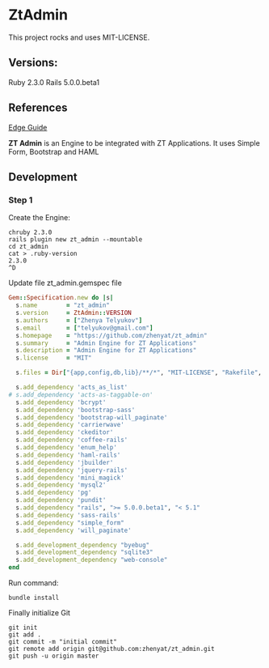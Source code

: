 # ZtAdmin

This project rocks and uses MIT-LICENSE.

## Versions:
  Ruby 2.3.0
  Rails 5.0.0.beta1

## References
[Edge Guide](http://edgeguides.rubyonrails.org/engines.html)

**ZT Admin** is an Engine to be integrated with ZT Applications.
It uses Simple Form, Bootstrap and HAML

## Development

### Step 1
Create the Engine:

```console
chruby 2.3.0
rails plugin new zt_admin --mountable
cd zt_admin
cat > .ruby-version
2.3.0
^D
```
Update file zt_admin.gemspec file

```ruby
Gem::Specification.new do |s|
  s.name        = "zt_admin"
  s.version     = ZtAdmin::VERSION
  s.authors     = ["Zhenya Telyukov"]
  s.email       = ["telyukov@gmail.com"]
  s.homepage    = "https://github.com/zhenyat/zt_admin"
  s.summary     = "Admin Engine for ZT Applications"
  s.description = "Admin Engine for ZT Applications"
  s.license     = "MIT"

  s.files = Dir["{app,config,db,lib}/**/*", "MIT-LICENSE", "Rakefile", "README.md"]

  s.add_dependency 'acts_as_list'
# s.add_dependency 'acts-as-taggable-on'
  s.add_dependency 'bcrypt'
  s.add_dependency 'bootstrap-sass'
  s.add_dependency 'bootstrap-will_paginate'
  s.add_dependency 'carrierwave'
  s.add_dependency 'ckeditor'
  s.add_dependency 'coffee-rails'
  s.add_dependency 'enum_help'
  s.add_dependency 'haml-rails'
  s.add_dependency 'jbuilder'
  s.add_dependency 'jquery-rails'
  s.add_dependency 'mini_magick'
  s.add_dependency 'mysql2'
  s.add_dependency 'pg'
  s.add_dependency 'pundit'
  s.add_dependency "rails", ">= 5.0.0.beta1", "< 5.1"
  s.add_dependency 'sass-rails'
  s.add_dependency "simple_form"
  s.add_dependency 'will_paginate'

  s.add_development_dependency "byebug"
  s.add_development_dependency "sqlite3"
  s.add_development_dependency "web-console"
end
```

Run command:
```console
bundle install
```

Finally initialize Git
```console
git init
git add .
git commit -m "initial commit"
git remote add origin git@github.com:zhenyat/zt_admin.git
git push -u origin master
```

